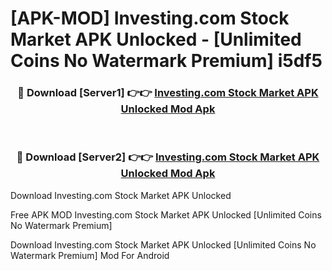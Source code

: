 # [APK-MOD] Investing.com  Stock Market APK Unlocked - [Unlimited Coins No Watermark Premium] i5df5



<div align="center">
<h3>🔴 Download [Server1] 👉👉 <a href="https://momento.my/?title=Investing.com__Stock_Market_APK_Unlocked">Investing.com  Stock Market APK Unlocked Mod Apk</a></h3><br>

<h3>🔴 Download [Server2] 👉👉 <a href="https://momento.my/?title=Investing.com__Stock_Market_APK_Unlocked">Investing.com  Stock Market APK Unlocked Mod Apk</a></h3>
</div>



Download Investing.com  Stock Market APK Unlocked 

Free APK MOD Investing.com  Stock Market APK Unlocked [Unlimited Coins No Watermark Premium]

Download Investing.com  Stock Market APK Unlocked [Unlimited Coins No Watermark Premium] Mod For Android
